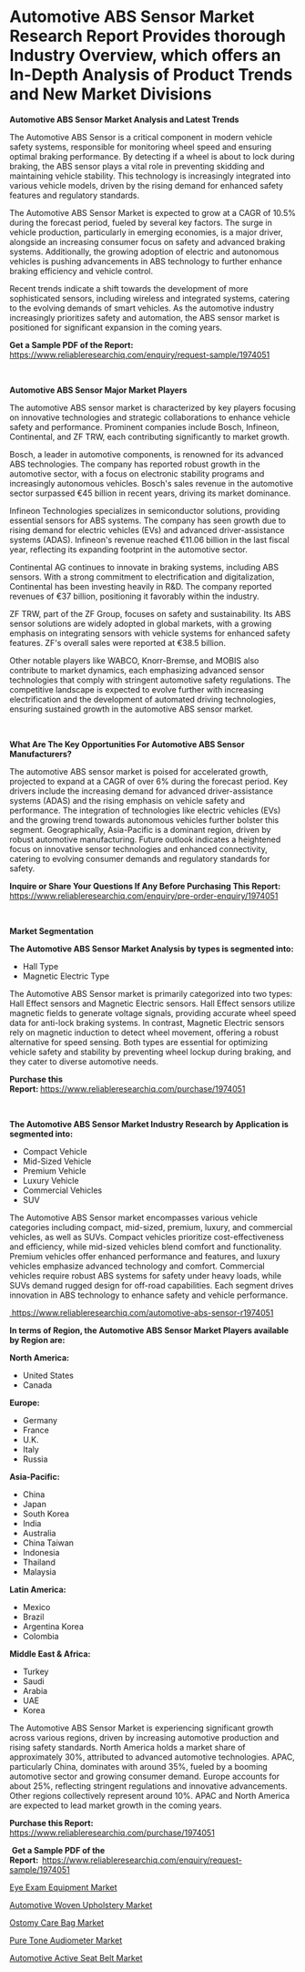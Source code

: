<p><h1>Automotive ABS Sensor Market Research Report Provides thorough Industry Overview, which offers an In-Depth Analysis of Product Trends and New Market Divisions</h1></p><p><strong>Automotive ABS Sensor Market Analysis and Latest Trends</strong></p>
<p><p>The Automotive ABS Sensor is a critical component in modern vehicle safety systems, responsible for monitoring wheel speed and ensuring optimal braking performance. By detecting if a wheel is about to lock during braking, the ABS sensor plays a vital role in preventing skidding and maintaining vehicle stability. This technology is increasingly integrated into various vehicle models, driven by the rising demand for enhanced safety features and regulatory standards.</p><p>The Automotive ABS Sensor Market is expected to grow at a CAGR of 10.5% during the forecast period, fueled by several key factors. The surge in vehicle production, particularly in emerging economies, is a major driver, alongside an increasing consumer focus on safety and advanced braking systems. Additionally, the growing adoption of electric and autonomous vehicles is pushing advancements in ABS technology to further enhance braking efficiency and vehicle control.</p><p>Recent trends indicate a shift towards the development of more sophisticated sensors, including wireless and integrated systems, catering to the evolving demands of smart vehicles. As the automotive industry increasingly prioritizes safety and automation, the ABS sensor market is positioned for significant expansion in the coming years.</p></p>
<p><strong>Get a Sample PDF of the Report:&nbsp;</strong> <a href="https://www.reliableresearchiq.com/enquiry/request-sample/1974051?utm_campaign=1088&utm_medium=2&utm_source=Github&utm_content=ia&utm_term=04112024&utm_id=automotive-abs-sensor">https://www.reliableresearchiq.com/enquiry/request-sample/1974051</a></p>
<p>&nbsp;</p>
<p><strong>Automotive ABS Sensor Major Market Players</strong></p>
<p><p>The automotive ABS sensor market is characterized by key players focusing on innovative technologies and strategic collaborations to enhance vehicle safety and performance. Prominent companies include Bosch, Infineon, Continental, and ZF TRW, each contributing significantly to market growth.</p><p>Bosch, a leader in automotive components, is renowned for its advanced ABS technologies. The company has reported robust growth in the automotive sector, with a focus on electronic stability programs and increasingly autonomous vehicles. Bosch's sales revenue in the automotive sector surpassed €45 billion in recent years, driving its market dominance.</p><p>Infineon Technologies specializes in semiconductor solutions, providing essential sensors for ABS systems. The company has seen growth due to rising demand for electric vehicles (EVs) and advanced driver-assistance systems (ADAS). Infineon's revenue reached €11.06 billion in the last fiscal year, reflecting its expanding footprint in the automotive sector.</p><p>Continental AG continues to innovate in braking systems, including ABS sensors. With a strong commitment to electrification and digitalization, Continental has been investing heavily in R&D. The company reported revenues of €37 billion, positioning it favorably within the industry.</p><p>ZF TRW, part of the ZF Group, focuses on safety and sustainability. Its ABS sensor solutions are widely adopted in global markets, with a growing emphasis on integrating sensors with vehicle systems for enhanced safety features. ZF's overall sales were reported at €38.5 billion.</p><p>Other notable players like WABCO, Knorr-Bremse, and MOBIS also contribute to market dynamics, each emphasizing advanced sensor technologies that comply with stringent automotive safety regulations. The competitive landscape is expected to evolve further with increasing electrification and the development of automated driving technologies, ensuring sustained growth in the automotive ABS sensor market.</p></p>
<p>&nbsp;</p>
<p><strong>What Are The Key Opportunities For Automotive ABS Sensor Manufacturers?</strong></p>
<p><p>The automotive ABS sensor market is poised for accelerated growth, projected to expand at a CAGR of over 6% during the forecast period. Key drivers include the increasing demand for advanced driver-assistance systems (ADAS) and the rising emphasis on vehicle safety and performance. The integration of technologies like electric vehicles (EVs) and the growing trend towards autonomous vehicles further bolster this segment. Geographically, Asia-Pacific is a dominant region, driven by robust automotive manufacturing. Future outlook indicates a heightened focus on innovative sensor technologies and enhanced connectivity, catering to evolving consumer demands and regulatory standards for safety.</p></p>
<p><strong>Inquire or Share Your Questions If Any Before Purchasing This Report:</strong> <a href="https://www.reliableresearchiq.com/enquiry/pre-order-enquiry/1974051?utm_campaign=1088&utm_medium=2&utm_source=Github&utm_content=ia&utm_term=04112024&utm_id=automotive-abs-sensor">https://www.reliableresearchiq.com/enquiry/pre-order-enquiry/1974051</a></p>
<p>&nbsp;</p>
<p><strong>Market Segmentation</strong></p>
<p><strong>The Automotive ABS Sensor Market Analysis by types is segmented into:</strong></p>
<p><ul><li>Hall Type</li><li>Magnetic Electric Type</li></ul></p>
<p><p>The Automotive ABS Sensor market is primarily categorized into two types: Hall Effect sensors and Magnetic Electric sensors. Hall Effect sensors utilize magnetic fields to generate voltage signals, providing accurate wheel speed data for anti-lock braking systems. In contrast, Magnetic Electric sensors rely on magnetic induction to detect wheel movement, offering a robust alternative for speed sensing. Both types are essential for optimizing vehicle safety and stability by preventing wheel lockup during braking, and they cater to diverse automotive needs.</p></p>
<p><strong>Purchase this Report:&nbsp;</strong><a href="https://www.reliableresearchiq.com/purchase/1974051?utm_campaign=1088&utm_medium=2&utm_source=Github&utm_content=ia&utm_term=04112024&utm_id=automotive-abs-sensor">https://www.reliableresearchiq.com/purchase/1974051</a></p>
<p>&nbsp;</p>
<p><strong>The Automotive ABS Sensor Market Industry Research by Application is segmented into:</strong></p>
<p><ul><li>Compact Vehicle</li><li>Mid-Sized Vehicle</li><li>Premium Vehicle</li><li>Luxury Vehicle</li><li>Commercial Vehicles</li><li>SUV</li></ul></p>
<p><p>The Automotive ABS Sensor market encompasses various vehicle categories including compact, mid-sized, premium, luxury, and commercial vehicles, as well as SUVs. Compact vehicles prioritize cost-effectiveness and efficiency, while mid-sized vehicles blend comfort and functionality. Premium vehicles offer enhanced performance and features, and luxury vehicles emphasize advanced technology and comfort. Commercial vehicles require robust ABS systems for safety under heavy loads, while SUVs demand rugged design for off-road capabilities. Each segment drives innovation in ABS technology to enhance safety and vehicle performance.</p></p>
<p><a href="https://www.reliableresearchiq.com/automotive-abs-sensor-r1974051?utm_campaign=1088&utm_medium=2&utm_source=Github&utm_content=ia&utm_term=04112024&utm_id=automotive-abs-sensor">&nbsp;https://www.reliableresearchiq.com/automotive-abs-sensor-r1974051</a></p>
<p><strong>In terms of Region, the Automotive ABS Sensor Market Players available by Region are:</strong></p>
<p>
    <p> <strong> North America: </strong>
        <ul>
            <li>United States</li>
            <li>Canada</li>
        </ul>
        </p> 
    <p> <strong> Europe: </strong>
        <ul>
            <li>Germany</li>
            <li>France</li>
            <li>U.K.</li>
            <li>Italy</li>
            <li>Russia</li>
        </ul>
        </p> 
    <p> <strong> Asia-Pacific: </strong>
        <ul>
            <li>China</li>
            <li>Japan</li>
            <li>South Korea</li>
            <li>India</li>
            <li>Australia</li>
            <li>China Taiwan</li>
            <li>Indonesia</li>
            <li>Thailand</li>
            <li>Malaysia</li>
        </ul>
        </p> 
    <p> <strong> Latin America: </strong>
        <ul>
            <li>Mexico</li>
            <li>Brazil</li>
            <li>Argentina Korea</li>
            <li>Colombia</li>
        </ul>
        </p> 
    <p> <strong> Middle East & Africa: </strong>
        <ul>
            <li>Turkey</li>
            <li>Saudi</li>
            <li>Arabia</li>
            <li>UAE</li>
            <li>Korea</li>
        </ul>
    </p>
    </p>
<p><p>The Automotive ABS Sensor Market is experiencing significant growth across various regions, driven by increasing automotive production and rising safety standards. North America holds a market share of approximately 30%, attributed to advanced automotive technologies. APAC, particularly China, dominates with around 35%, fueled by a booming automotive sector and growing consumer demand. Europe accounts for about 25%, reflecting stringent regulations and innovative advancements. Other regions collectively represent around 10%. APAC and North America are expected to lead market growth in the coming years.</p></p>
<p><strong>Purchase this Report: </strong><a href="https://www.reliableresearchiq.com/purchase/1974051?utm_campaign=1088&utm_medium=2&utm_source=Github&utm_content=ia&utm_term=04112024&utm_id=automotive-abs-sensor">https://www.reliableresearchiq.com/purchase/1974051</a></p>
<p>&nbsp;<strong>Get a Sample PDF of the Report:&nbsp;&nbsp;</strong><a href="https://www.reliableresearchiq.com/enquiry/request-sample/1974051?utm_campaign=1088&utm_medium=2&utm_source=Github&utm_content=ia&utm_term=04112024&utm_id=automotive-abs-sensor">https://www.reliableresearchiq.com/enquiry/request-sample/1974051</a></p>
<p><strong></strong></p>
<p><p><a href="https://issuu.com/reportprime-2/docs/eye-exam-equipment-market-size-2030_03f27a847e389b?utm_campaign=1088&utm_medium=2&utm_source=Github&utm_content=ia&utm_term=04112024&utm_id=automotive-abs-sensor">Eye Exam Equipment Market</a></p><p><a href="https://github.com/alea79alre/Market-Research-Report-List-1/blob/main/automotive-woven-upholstery-market.md?utm_campaign=1088&utm_medium=2&utm_source=Github&utm_content=ia&utm_term=04112024&utm_id=automotive-abs-sensor">Automotive Woven Upholstery Market</a></p><p><a href="https://issuu.com/reportprime-2/docs/ostomy-care-bag-market-size-2030.pp_65993489539143?utm_campaign=1088&utm_medium=2&utm_source=Github&utm_content=ia&utm_term=04112024&utm_id=automotive-abs-sensor">Ostomy Care Bag Market</a></p><p><a href="https://issuu.com/reportprime-2/docs/pure-tone-audiometer-market-size-20_4c3036d0e4e716?utm_campaign=1088&utm_medium=2&utm_source=Github&utm_content=ia&utm_term=04112024&utm_id=automotive-abs-sensor">Pure Tone Audiometer Market</a></p><p><a href="https://github.com/wanvigsqmunsenr/Market-Research-Report-List-1/blob/main/automotive-active-seat-belt-market.md?utm_campaign=1088&utm_medium=2&utm_source=Github&utm_content=ia&utm_term=04112024&utm_id=automotive-abs-sensor">Automotive Active Seat Belt Market</a></p></p>